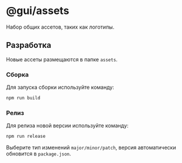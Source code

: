 # @gui/assets

Набор общих ассетов, таких как логотипы.

## Разработка

Новые ассеты размещаются в папке `assets`.

### Сборка

Для запуска сборки используйте команду:

```bash
npm run build
```

### Релиз

Для релиза новой версии используйте команду:

```bash
npm run release
```

Выберите тип изменений `major/minor/patch`, версия автоматически обновится в `package.json`.